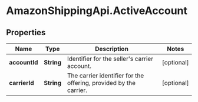 # AmazonShippingApi.ActiveAccount

## Properties

Name | Type | Description | Notes
------------ | ------------- | ------------- | -------------
**accountId** | **String** | Identifier for the seller&#39;s carrier account. | [optional] 
**carrierId** | **String** | The carrier identifier for the offering, provided by the carrier. | [optional] 


